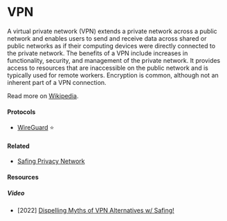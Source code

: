 # VPN

A virtual private network (VPN) extends a private network across a public network and enables users to send and receive data across shared or public networks as if their computing devices were directly connected to the private network. The benefits of a VPN include increases in functionality, security, and management of the private network. It provides access to resources that are inaccessible on the public network and is typically used for remote workers. Encryption is common, although not an inherent part of a VPN connection.

Read more on [Wikipedia](https://en.wikipedia.org/wiki/Virtual_private_network).

#### Protocols
- [WireGuard](wireguard) ⭐

#### Related
- [Safing Privacy Network](https://safing.io/spn)

#### Resources

##### Video
- [2022] [Dispelling Myths of VPN Alternatives w/ Safing!](https://odysee.com/@techlore:3/dispelling-myths-of-vpn-alternatives-w:8)

